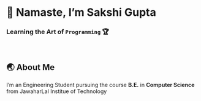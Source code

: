  # 👋 Namaste, I’m Sakshi Gupta </h1>


 
 ### <b> Learning the Art of `Programming` 🏆 </b>

<br/> 
  
## :earth_asia: About Me
I’m an Engineering Student pursuing the course <b>B.E.</b> in <b>Computer Science </b> from JawaharLal Institue of Technology 
